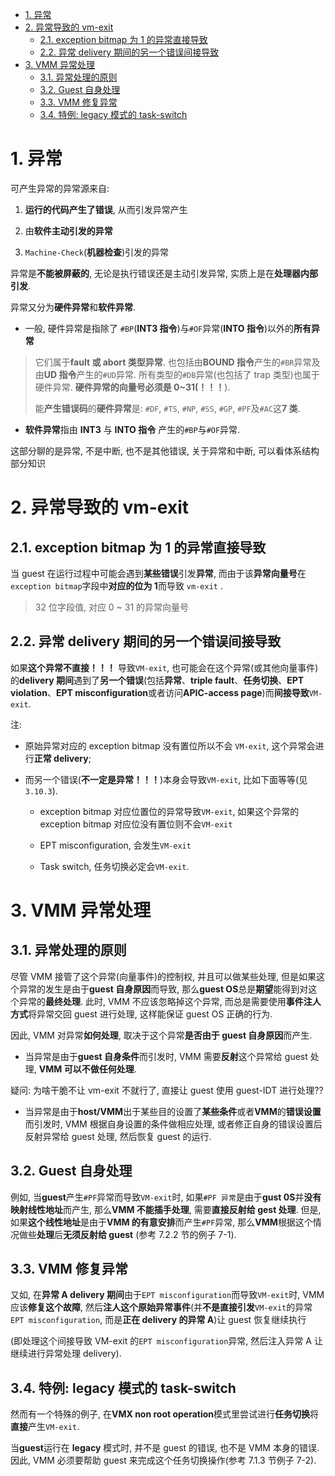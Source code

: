 
<!-- @import "[TOC]" {cmd="toc" depthFrom=1 depthTo=6 orderedList=false} -->

<!-- code_chunk_output -->

- [1. 异常](#1-异常)
- [2. 异常导致的 vm-exit](#2-异常导致的-vm-exit)
  - [2.1. exception bitmap 为 1 的异常直接导致](#21-exception-bitmap-为-1-的异常直接导致)
  - [2.2. 异常 delivery 期间的另一个错误间接导致](#22-异常-delivery-期间的另一个错误间接导致)
- [3. VMM 异常处理](#3-vmm-异常处理)
  - [3.1. 异常处理的原则](#31-异常处理的原则)
  - [3.2. Guest 自身处理](#32-guest-自身处理)
  - [3.3. VMM 修复异常](#33-vmm-修复异常)
  - [3.4. 特例: legacy 模式的 task-switch](#34-特例-legacy-模式的-task-switch)

<!-- /code_chunk_output -->

# 1. 异常

可产生异常的异常源来自:

1) **运行的代码产生了错误**, 从而引发异常产生

2) 由**软件主动引发的异常**

3) `Machine-Check`(**机器检查**)引发的异常

异常是**不能被屏蔽的**, 无论是执行错误还是主动引发异常, 实质上是在**处理器内部引发**.

异常又分为**硬件异常**和**软件异常**.

* 一般, 硬件异常是指除了 `#BP`(**INT3 指令**)与`#OF`异常(**INTO 指令**)以外的**所有异常**

> 它们属于**fault 或 abort 类型异常**. 也包括由**BOUND 指令**产生的`#BR`异常及由**UD 指令**产生的`#UD`异常. 所有类型的`#DB`异常(也包括了 trap 类型)也属于硬件异常. **硬件异常的向量号必须是 0\~31(！！！**).
>
> 能**产生错误码**的**硬件异常**是: `#DF`, `#TS`, `#NP`, `#SS`, `#GP`, `#PF`及`#AC`这**7 类**.

* **软件异常**指由 **INT3** 与 **INTO 指令** 产生的`#BP`与`#OF`异常.

这部分聊的是异常, 不是中断, 也不是其他错误, 关于异常和中断, 可以看体系结构部分知识

# 2. 异常导致的 vm-exit

## 2.1. exception bitmap 为 1 的异常直接导致

当 guest 在运行过程中可能会遇到**某些错误**引发**异常**, 而由于该**异常向量号**在`exception bitmap`字段中**对应的位为 1**而导致 `vm-exit` .

> 32 位字段值, 对应 0 ~ 31 的异常向量号

## 2.2. 异常 delivery 期间的另一个错误间接导致

如果**这个异常不直接！！！** 导致`VM-exit`, 也可能会在这个异常(或其他向量事件)的**delivery 期间**遇到了**另一个错误**(包括**异常**、**triple fault**、**任务切换**、**EPT violation**、**EPT misconfiguration**或者访问**APIC-access page**)而**间接导致**`VM-exit`.

注:

* 原始异常对应的 exception bitmap 没有置位所以不会 `VM-exit`, 这个异常会进行**正常 delivery**;

* 而另一个错误(**不一定是异常！！！**)本身会导致`VM-exit`, 比如下面等等(见`3.10.3`).

  * exception bitmap 对应位置位的异常导致`VM-exit`, 如果这个异常的 exception bitmap 对应位没有置位则不会`VM-exit`

  * EPT misconfiguration, 会发生`VM-exit`

  * Task switch, 任务切换必定会`VM-exit`.

# 3. VMM 异常处理

## 3.1. 异常处理的原则

尽管 VMM 接管了这个异常(向量事件)的控制权, 并且可以做某些处理, 但是如果这个异常的发生是由于**guest 自身原因**而导致, 那么**guest OS**总是**期望**能得到对这个异常的**最终处理**. 此时, VMM 不应该忽略掉这个异常, 而总是需要使用**事件注人方式**将异常交回 guest 进行处理, 这样能保证 guest OS 正确的行为.

因此, VMM 对异常**如何处理**, 取决于这个异常**是否由于 guest 自身原因**而产生.

- 当异常是由于**guest 自身条件**而引发时, VMM 需要**反射**这个异常给 guest 处理, **VMM 可以不做任何处理**.

疑问: 为啥干脆不让 vm-exit 不就行了, 直接让 guest 使用 guest-IDT 进行处理??

- 当异常是由于**host/VMM**出于某些目的设置了**某些条件**或者**VMM**的**错误设置**而引发时, VMM 根据自身设置的条件做相应处理, 或者修正自身的错误设置后反射异常给 guest 处理, 然后恢复 guest 的运行.

## 3.2. Guest 自身处理

例如, 当**guest**产生`#PF`异常而导致`VM-exit`时, 如果`#PF 异常`是由于**gust 0S**并**没有映射线性地址**而产生, 那么**VMM 不能插手处理**, 需要**直接反射给 gest 处理**. 但是, 如果**这个线性地址**是由于**VMM 的有意安排**而产生`#PF`异常, 那么**VMM**根据这个情况做些**处理**后**无须反射给 guest** (参考 7.2.2 节的例子 7-1).

## 3.3. VMM 修复异常

又如, 在**异常 A delivery 期间**由于`EPT misconfiguration`而导致`VM-exit`时, VMM 应该**修复这个故障**, 然后**注人这个原始异常事件**(并**不是直接引发**`VM-exit`的异常`EPT misconfiguration`, 而是**正在 delivery 的异常 A**)让 guest 恢复继续执行

(即处理这个间接导致 VM-exit 的`EPT misconfiguration`异常, 然后注入异常 A 让继续进行异常处理 delivery).

## 3.4. 特例: legacy 模式的 task-switch

然而有一个特殊的例子, 在**VMX non root operation**模式里尝试进行**任务切换**将**直接**产生`VM-exit`.

当**guest**运行在 **legacy** 模式时, 并不是 guest 的错误, 也不是 VMM 本身的错误. 因此, VMM 必须要帮助 guest 来完成这个任务切换操作(参考 7.1.3 节例子 7-2).
